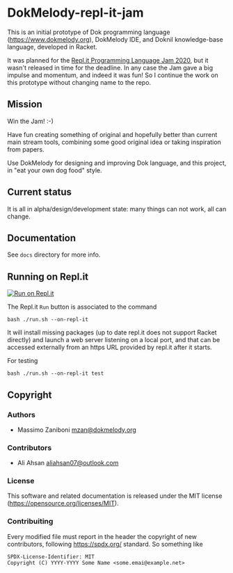 # DokMelody-repl-it-jam

This is an initial prototype of Dok programming language (https://www.dokmelody.org), DokMelody IDE, and Doknil knowledge-base language, developed in Racket.

It was planned for the [Repl.it Programming Language Jam 2020](https://repl.it), but it wasn't released in time for the deadline. In any case the Jam gave a big impulse and momentum, and indeed it was fun! So I continue the work on this prototype without changing name to the repo.

## Mission

Win the Jam! :-)

Have fun creating something of original and hopefully better than current main stream tools, combining some good original idea or 
taking inspiration from papers. 

Use DokMelody for designing and improving Dok language, and this project, in "eat your own dog food" style.

## Current status

It is all in alpha/design/development state: many things can not work, all can change.

## Documentation

See ``docs`` directory for more info.

## Running on Repl.it

[![Run on Repl.it](https://repl.it/badge/github/dokmelody/jam)](https://repl.it/github/dokmelody/jam)

The Repl.it ``Run`` button is associated to the command 
 
```
bash ./run.sh --on-repl-it
```

It will install missing packages (up to date repl.it does not support Racket directly) and launch a web server listening on a local port, and that can be accessed externally from an https URL provided by repl.it after it starts.

For testing

```
bash ./run.sh --on-repl-it test
```

## Copyright

### Authors

* Massimo Zaniboni <mzan@dokmelody.org>

### Contributors

* Ali Ahsan <aliahsan07@outlook.com>

### License

This software and related documentation is released under the MIT license (https://opensource.org/licenses/MIT).

### Contribuiting

Every modified file must report in the header the copyright of new contributors, following https://spdx.org/ standard. So something like

```
SPDX-License-Identifier: MIT
Copyright (C) YYYY-YYYY Some Name <some.emai@example.net>
```
